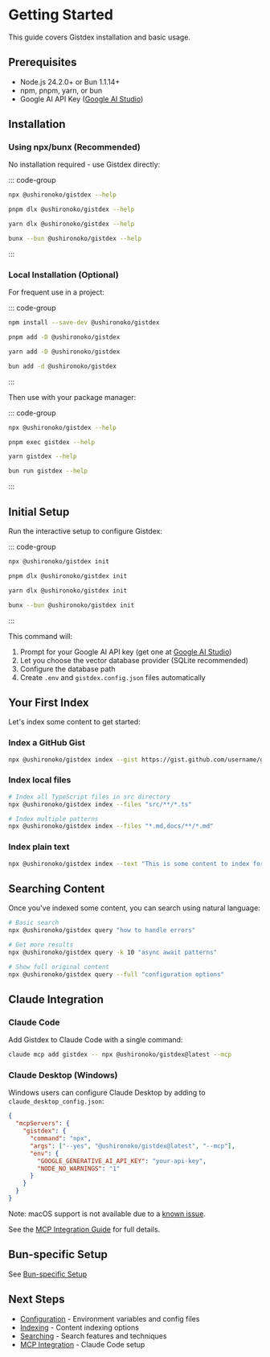 # Getting Started

This guide covers Gistdex installation and basic usage.

## Prerequisites

- Node.js 24.2.0+ or Bun 1.1.14+
- npm, pnpm, yarn, or bun
- Google AI API Key ([Google AI Studio](https://makersuite.google.com/app/apikey))

## Installation

### Using npx/bunx (Recommended)

No installation required - use Gistdex directly:

::: code-group

```bash [npm]
npx @ushironoko/gistdex --help
```

```bash [pnpm]
pnpm dlx @ushironoko/gistdex --help
```

```bash [yarn]
yarn dlx @ushironoko/gistdex --help
```

```bash [bun]
bunx --bun @ushironoko/gistdex --help
```

:::

### Local Installation (Optional)

For frequent use in a project:

::: code-group

```bash [npm]
npm install --save-dev @ushironoko/gistdex
```

```bash [pnpm]
pnpm add -D @ushironoko/gistdex
```

```bash [yarn]
yarn add -D @ushironoko/gistdex
```

```bash [bun]
bun add -d @ushironoko/gistdex
```

:::

Then use with your package manager:

::: code-group

```bash [npm]
npx @ushironoko/gistdex --help
```

```bash [pnpm]
pnpm exec gistdex --help
```

```bash [yarn]
yarn gistdex --help
```

```bash [bun]
bun run gistdex --help
```

:::

## Initial Setup

Run the interactive setup to configure Gistdex:

::: code-group

```bash [npm]
npx @ushironoko/gistdex init
```

```bash [pnpm]
pnpm dlx @ushironoko/gistdex init
```

```bash [yarn]
yarn dlx @ushironoko/gistdex init
```

```bash [bun]
bunx --bun @ushironoko/gistdex init
```

:::

This command will:

1. Prompt for your Google AI API key (get one at [Google AI Studio](https://makersuite.google.com/app/apikey))
2. Let you choose the vector database provider (SQLite recommended)
3. Configure the database path
4. Create `.env` and `gistdex.config.json` files automatically

## Your First Index

Let's index some content to get started:

### Index a GitHub Gist

```bash
npx @ushironoko/gistdex index --gist https://gist.github.com/username/gist-id
```

### Index local files

```bash
# Index all TypeScript files in src directory
npx @ushironoko/gistdex index --files "src/**/*.ts"

# Index multiple patterns
npx @ushironoko/gistdex index --files "*.md,docs/**/*.md"
```

### Index plain text

```bash
npx @ushironoko/gistdex index --text "This is some content to index for semantic search"
```

## Searching Content

Once you've indexed some content, you can search using natural language:

```bash
# Basic search
npx @ushironoko/gistdex query "how to handle errors"

# Get more results
npx @ushironoko/gistdex query -k 10 "async await patterns"

# Show full original content
npx @ushironoko/gistdex query --full "configuration options"
```

## Claude Integration

### Claude Code

Add Gistdex to Claude Code with a single command:

```bash
claude mcp add gistdex -- npx @ushironoko/gistdex@latest --mcp
```

### Claude Desktop (Windows)

Windows users can configure Claude Desktop by adding to `claude_desktop_config.json`:

```json
{
  "mcpServers": {
    "gistdex": {
      "command": "npx",
      "args": ["--yes", "@ushironoko/gistdex@latest", "--mcp"],
      "env": {
        "GOOGLE_GENERATIVE_AI_API_KEY": "your-api-key",
        "NODE_NO_WARNINGS": "1"
      }
    }
  }
}
```

Note: macOS support is not available due to a [known issue](https://github.com/modelcontextprotocol/servers/issues/1748).

See the [MCP Integration Guide](./mcp.md) for full details.

## Bun-specific Setup

See [Bun-specific Setup](./installation#bun-specific-setup)

## Next Steps

- [Configuration](./configuration.md) - Environment variables and config files
- [Indexing](./indexing.md) - Content indexing options
- [Searching](./searching.md) - Search features and techniques
- [MCP Integration](./mcp.md) - Claude Code setup
